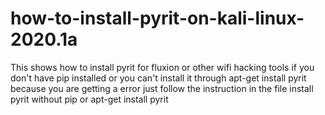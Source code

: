 # how-to-install-pyrit-on-kali-linux-2020.1a
This shows how to install pyrit for fluxion or other wifi hacking tools if you don't have pip installed or you can't install it 
through apt-get install pyrit because you are getting a error just follow the instruction in the file install pyrit without pip or apt-get install pyrit
